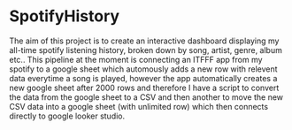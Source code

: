 # SpotifyHistory

The aim of this project is to create an interactive dashboard displaying my all-time spotify listening history, broken down by song, artist, genre, album etc.. 
This pipeline at the moment is connecting an ITFFF app from my spotify to a google sheet which automously adds a new row with relevent data everytime a song is played, however the app automatically creates a new google sheet after 2000 rows and therefore I have a script to convert the data from the google sheet to a CSV and then another to move the new CSV data into a google sheet (with unlimited row) which then connects directly to google looker studio. 
